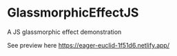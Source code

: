 # GlassmorphicEffectJS
A JS glassmorphic effect demonstration


See preview here
https://eager-euclid-1f51d6.netlify.app/
